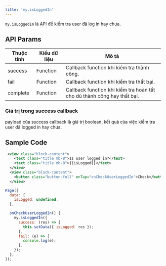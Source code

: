 ```yaml
---
title: 'my.isLoggedIn'
---
```


`my.isLoggedIn` là API để kiểm tra user đã log in hay chưa.

## API Params

| Thuộc tính | Kiểu dữ liệu   |  Mô tả                                                                |
| ---------- | -------------- | --------------------------------------------------------------------- |
| success    | Function       | Callback function khi kiểm tra thành công.                                     |
| fail       | Function       | Callback function khi kiểm tra thất bại.                                       |
| complete   | Function       | Callback function khi kiểm tra hoàn tất cho dù thành công hay thất bại. |

### Giá trị trong success callback

payload của success callback là giá trị boolean, kết quả của việc kiểm tra user đã logged in hay chưa.

## Sample Code

```xml
 <view class="block-content">
    <text class="title mb-8">Is user logged in?</text>
    <text class="title mb-8">{{isLogged}}</text>
  </view>
  <view class="block-content">
    <button class="button-full" onTap="onCheckUserLoggedIn">Check</button>
  </view>
```

```js
Page({
  data: {
    isLogged: undefined,
  },

  onCheckUserLoggedIn() {
    my.isLoggedIn({
      success: (res) => {
        this.setData({ isLogged: res });
      },
      fail: (e) => {
        console.log(e);
      },
    });
  },
});

```

